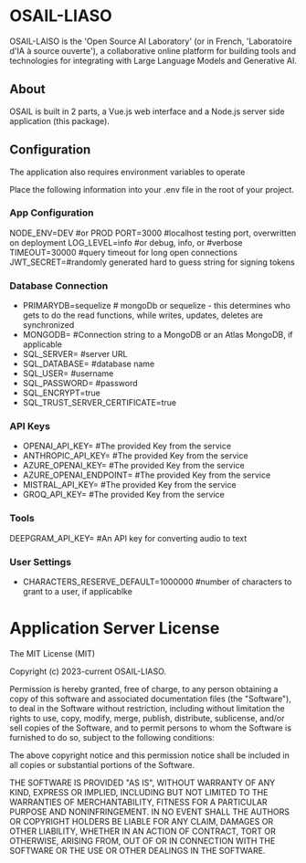 # OSAIL-LIASO
OSAIL-LAISO is the 'Open Source AI Laboratory' (or in French, 'Laboratoire d'IA à source ouverte'), a collaborative online platform for building tools and technologies for integrating with Large Language Models and Generative AI.

## About
OSAIL is built in 2 parts, a Vue.js web interface and a Node.js server side application (this package).

## Configuration
The application also requires environment variables to operate

Place the following information into your .env file in the root of your project.
### App Configuration
NODE_ENV=DEV #or PROD
PORT=3000 #localhost testing port, overwritten on deployment
LOG_LEVEL=info #or debug, info, or #verbose
TIMEOUT=30000 #query timeout for long open connections
JWT_SECRET=#randomly generated hard to guess string for signing tokens

### Database Connection
- PRIMARYDB=sequelize # mongoDb or sequelize - this determines who gets to do the read functions, while writes, updates, deletes are synchronized
- MONGODB= #Connection string to a MongoDB or an Atlas MongoDB, if applicable
- SQL_SERVER= #server URL
- SQL_DATABASE= #database name
- SQL_USER= #username
- SQL_PASSWORD= #password
- SQL_ENCRYPT=true
- SQL_TRUST_SERVER_CERTIFICATE=true

### API Keys
- OPENAI_API_KEY= #The provided Key from the service
- ANTHROPIC_API_KEY= #The provided Key from the service
- AZURE_OPENAI_KEY= #The provided Key from the service
- AZURE_OPENAI_ENDPOINT= #The provided Key from the service
- MISTRAL_API_KEY= #The provided Key from the service
- GROQ_API_KEY= #The provided Key from the service

### Tools
DEEPGRAM_API_KEY= #An API key for converting audio to text

### User Settings
- CHARACTERS_RESERVE_DEFAULT=1000000 #number of characters to grant to a user, if applicablke

# Application Server License
The MIT License (MIT)

Copyright (c) 2023-current OSAIL-LIASO.

Permission is hereby granted, free of charge, to any person obtaining a copy
of this software and associated documentation files (the "Software"), to deal
in the Software without restriction, including without limitation the rights
to use, copy, modify, merge, publish, distribute, sublicense, and/or sell
copies of the Software, and to permit persons to whom the Software is
furnished to do so, subject to the following conditions:

The above copyright notice and this permission notice shall be included in
all copies or substantial portions of the Software.

THE SOFTWARE IS PROVIDED "AS IS", WITHOUT WARRANTY OF ANY KIND, EXPRESS OR
IMPLIED, INCLUDING BUT NOT LIMITED TO THE WARRANTIES OF MERCHANTABILITY,
FITNESS FOR A PARTICULAR PURPOSE AND NONINFRINGEMENT. IN NO EVENT SHALL THE
AUTHORS OR COPYRIGHT HOLDERS BE LIABLE FOR ANY CLAIM, DAMAGES OR OTHER
LIABILITY, WHETHER IN AN ACTION OF CONTRACT, TORT OR OTHERWISE, ARISING FROM,
OUT OF OR IN CONNECTION WITH THE SOFTWARE OR THE USE OR OTHER DEALINGS IN
THE SOFTWARE.

